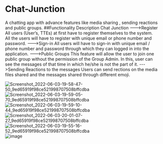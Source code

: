 # Chat-Junction
A chatting app with advance features like media sharing , sending reactions and public groups.
##Functionality Description
    Chat Junction
--->Register
All users (User’s, TTEs) at first have to register themselves to 
the system. All the users will have to register with unique email
or phone number and password.
--->Sign-in
All users will have to sign-in with unique email / phone 
number and password through which they can logged in into 
the application.
--->Public Groups
This feature will allow the user to join one public group without
the permission of the Group Admin. In this, user can see the 
messages of that time in which he/she is not the part of it.
--->Sending Reactions to the messages 
Users can send rections on the media files shared and the messages shared through different emoji.


![Screenshot_2022-06-03-19-58-47-50_9ed65919f98ce521998707508bffcdba](https://user-images.githubusercontent.com/65011099/201977768-65477e0c-e596-4da6-a094-0dbb86b55473.jpg)
![Screenshot_2022-06-03-19-59-05-70_9ed65919f98ce521998707508bffcdba](https://user-images.githubusercontent.com/65011099/201977777-27fbc6f0-8d15-4f98-9013-573300804130.jpg)
![Screenshot_2022-06-03-19-59-10-44_9ed65919f98ce521998707508bffcdba](https://user-images.githubusercontent.com/65011099/201977781-ba4c9c65-da6d-4031-958b-89eb878fd643.jpg)
![Screenshot_2022-06-03-20-01-07-27_9ed65919f98ce521998707508bffcdba](https://user-images.githubusercontent.com/65011099/201977788-c1e5341a-7965-4282-a13b-a2a626ac0795.jpg)
![Screenshot_2022-06-03-19-55-16-52_9ed65919f98ce521998707508bffcdba](https://user-images.githubusercontent.com/65011099/201978099-4f9df929-ae80-444f-b9c8-373a48c7078d.jpg)
![image](https://user-images.githubusercontent.com/65011099/201978533-6c838e34-eee3-42c5-80b7-37a9950a02b8.png)
